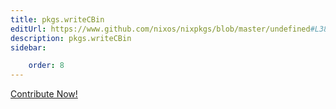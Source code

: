 ```yaml
---
title: pkgs.writeCBin
editUrl: https://www.github.com/nixos/nixpkgs/blob/master/undefined#L382C15
description: pkgs.writeCBin
sidebar:

    order: 8
---
```


<a href="https://www.github.com/nixos/nixpkgs/blob/master/undefined#L382C15">Contribute Now!</a>




